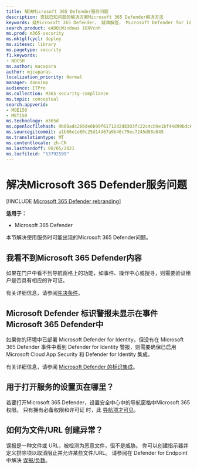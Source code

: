 ```yaml
---
title: 解决Microsoft 365 Defender服务问题
description: 查找已知问题的解决方案Microsoft 365 Defender解决方法
keywords: 疑Microsoft 365 Defender， 疑难解答， Microsoft Defender for Identity， 问题， 加载项， 设置页面
search.product: eADQiWindows 10XVcnh
ms.prod: m365-security
ms.mktglfcycl: deploy
ms.sitesec: library
ms.pagetype: security
f1.keywords:
- NOCSH
ms.author: macapara
author: mjcaparas
localization_priority: Normal
manager: dansimp
audience: ITPro
ms.collection: M365-security-compliance
ms.topic: conceptual
search.appverid:
- MOE150
- MET150
ms.technology: m365d
ms.openlocfilehash: 9b60adc266de6b99f61712d2d8303fc22c4cb9e1bf44d99bdc66f16c2a5a09d0
ms.sourcegitcommit: a1b66e1e80c25d14d67a9b46c79ec7245d88e045
ms.translationtype: MT
ms.contentlocale: zh-CN
ms.lasthandoff: 08/05/2021
ms.locfileid: "53792599"
---
```

# <a name="troubleshoot-microsoft-365-defender-service-issues"></a>解决Microsoft 365 Defender服务问题

[!INCLUDE [Microsoft 365 Defender rebranding](../includes/microsoft-defender.md)]


**适用于：**
- Microsoft 365 Defender

本节解决使用服务时可能出现的Microsoft 365 Defender问题。

## <a name="i-dont-see-microsoft-365-defender-content"></a>我看不到Microsoft 365 Defender内容

如果在门户中看不到导航窗格上的功能，如事件、操作中心或搜寻，则需要验证租户是否具有相应的许可证。

有关详细信息，请参阅[先决条件](prerequisites.md)。

## <a name="microsoft-defender-for-identity-alerts-are-not-showing-up-in-the-microsoft-365-defender-incidents"></a>Microsoft Defender 标识警报未显示在事件Microsoft 365 Defender中

如果你的环境中已部署 Microsoft Defender for Identity，但没有在 Microsoft 365 Defender 事件中看到 Defender for Identity 警报，则需要确保已启用 Microsoft Cloud App Security 和 Defender for Identity 集成。

有关详细信息，请参阅 [Microsoft Defender 的标识集成](/cloud-app-security/mdi-integration)。

## <a name="where-is-the-settings-page-for-turning-on-the-service"></a>用于打开服务的设置页在哪里？

若要打开Microsoft 365 Defender，设置安全中心中的导航窗格中Microsoft 365权限。 只有拥有必备权限和许可证 时，此 [导航项才可见](m365d-enable.md#check-license-eligibility-and-required-permissions)。

## <a name="how-do-i-create-an-exception-for-my-fileurl"></a>如何为文件/URL 创建异常？

误报是一种文件或 URL，被检测为恶意文件，但不是威胁。 你可以创建指示器并定义排除项以取消阻止并允许某些文件/URL。 请参阅在 Defender for Endpoint 中解决 [误报/负数](/microsoft-365/security/defender-endpoint/defender-endpoint-false-positives-negatives)。
